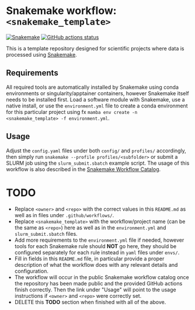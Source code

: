# Snakemake workflow: `<snakemake_template>`

[![Snakemake](https://img.shields.io/badge/snakemake-≥7.18.2-brightgreen.svg)](https://snakemake.github.io)
[![GitHub actions status](https://github.com/<owner>/<repo>/workflows/Tests/badge.svg?branch=main)](https://github.com/<owner>/<repo>/actions?query=branch%3Amain+workflow%3ATests)

This is a template repository designed for scientific projects where data is processed using [Snakemake](https://snakemake.readthedocs.io/).

## Requirements
All required tools are automatically installed by Snakemake using conda environments or singularity/apptainer containers, however Snakemake itself needs to be installed first. Load a software module with Snakemake, use a native install, or use the `environment.yml` file to create a conda environment for this particular project using fx `mamba env create -n <snakemake_template> -f environment.yml`.

## Usage
Adjust the `config.yaml` files under both `config/` and `profiles/` accordingly, then simply run `snakemake --profile profiles/<subfolder>` or submit a SLURM job using the `slurm_submit.sbatch` example script.
The usage of this workflow is also described in the [Snakemake Workflow Catalog](https://snakemake.github.io/snakemake-workflow-catalog/?usage=<owner>%2F<repo>).

# TODO
* Replace `<owner>` and `<repo>` with the correct values in this `README.md` as well as in files under `.github/workflows/`.
* Replace `<snakemake_template>` with the workflow/project name (can be the same as `<repo>`) here as well as in the `environment.yml` and `slurm_submit.sbatch` files.
* Add more requirements to the `environment.yml` file if needed, however tools for each Snakemake rule should **NOT** go here, they should be configured separately for each rule instead in `yaml` files under `envs/`.
* Fill in fields in this `README.md` file, in particular provide a proper description of what the workflow does with any relevant details and configuration.
* The workflow will occur in the public Snakemake workflow catalog once the repository has been made public and the provided GitHub actions finish correctly. Then the link under "Usage" will point to the usage instructions if `<owner>` and `<repo>` were correctly set.
* DELETE this **TODO** section when finished with all of the above.
